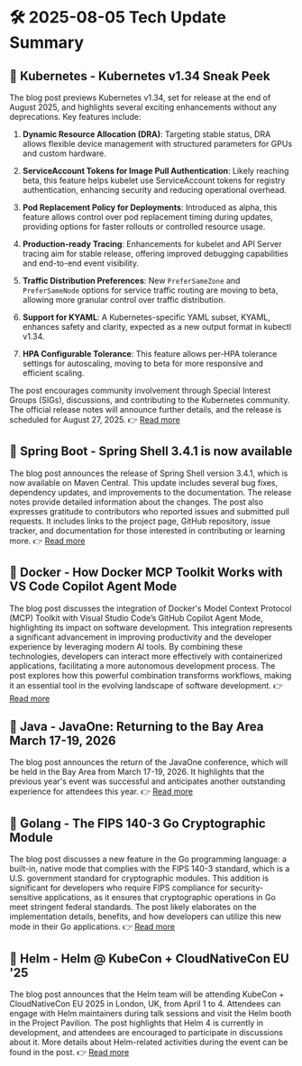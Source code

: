 # 🛠️ 2025-08-05 Tech Update Summary

## 🔹 Kubernetes - Kubernetes v1.34 Sneak Peek
The blog post previews Kubernetes v1.34, set for release at the end of August 2025, and highlights several exciting enhancements without any deprecations. Key features include:

1. **Dynamic Resource Allocation (DRA)**: Targeting stable status, DRA allows flexible device management with structured parameters for GPUs and custom hardware.
   
2. **ServiceAccount Tokens for Image Pull Authentication**: Likely reaching beta, this feature helps kubelet use ServiceAccount tokens for registry authentication, enhancing security and reducing operational overhead.

3. **Pod Replacement Policy for Deployments**: Introduced as alpha, this feature allows control over pod replacement timing during updates, providing options for faster rollouts or controlled resource usage.

4. **Production-ready Tracing**: Enhancements for kubelet and API Server tracing aim for stable release, offering improved debugging capabilities and end-to-end event visibility.

5. **Traffic Distribution Preferences**: New `PreferSameZone` and `PreferSameNode` options for service traffic routing are moving to beta, allowing more granular control over traffic distribution.

6. **Support for KYAML**: A Kubernetes-specific YAML subset, KYAML, enhances safety and clarity, expected as a new output format in kubectl v1.34.

7. **HPA Configurable Tolerance**: This feature allows per-HPA tolerance settings for autoscaling, moving to beta for more responsive and efficient scaling.

The post encourages community involvement through Special Interest Groups (SIGs), discussions, and contributing to the Kubernetes community. The official release notes will announce further details, and the release is scheduled for August 27, 2025.
👉 [Read more](https://kubernetes.io/blog/2025/07/28/kubernetes-v1-34-sneak-peek/)

## 🔹 Spring Boot - Spring Shell 3.4.1 is now available
The blog post announces the release of Spring Shell version 3.4.1, which is now available on Maven Central. This update includes several bug fixes, dependency updates, and improvements to the documentation. The release notes provide detailed information about the changes. The post also expresses gratitude to contributors who reported issues and submitted pull requests. It includes links to the project page, GitHub repository, issue tracker, and documentation for those interested in contributing or learning more.
👉 [Read more](https://spring.io/blog/2025/08/04/spring-shell-3-4-1-available)

## 🔹 Docker - How Docker MCP Toolkit Works with VS Code Copilot Agent Mode
The blog post discusses the integration of Docker's Model Context Protocol (MCP) Toolkit with Visual Studio Code’s GitHub Copilot Agent Mode, highlighting its impact on software development. This integration represents a significant advancement in improving productivity and the developer experience by leveraging modern AI tools. By combining these technologies, developers can interact more effectively with containerized applications, facilitating a more autonomous development process. The post explores how this powerful combination transforms workflows, making it an essential tool in the evolving landscape of software development.
👉 [Read more](https://www.docker.com/blog/mcp-toolkit-and-vs-code-copilot-agent/)

## 🔹 Java - JavaOne: Returning to the Bay Area March 17-19, 2026
The blog post announces the return of the JavaOne conference, which will be held in the Bay Area from March 17-19, 2026. It highlights that the previous year's event was successful and anticipates another outstanding experience for attendees this year.
👉 [Read more](https://inside.java/2025/08/04/javaone-returns-2026/)

## 🔹 Golang - The FIPS 140-3 Go Cryptographic Module
The blog post discusses a new feature in the Go programming language: a built-in, native mode that complies with the FIPS 140-3 standard, which is a U.S. government standard for cryptographic modules. This addition is significant for developers who require FIPS compliance for security-sensitive applications, as it ensures that cryptographic operations in Go meet stringent federal standards. The post likely elaborates on the implementation details, benefits, and how developers can utilize this new mode in their Go applications.
👉 [Read more](https://go.dev/blog/fips140)

## 🔹 Helm - Helm @ KubeCon + CloudNativeCon EU '25
The blog post announces that the Helm team will be attending KubeCon + CloudNativeCon EU 2025 in London, UK, from April 1 to 4. Attendees can engage with Helm maintainers during talk sessions and visit the Helm booth in the Project Pavilion. The post highlights that Helm 4 is currently in development, and attendees are encouraged to participate in discussions about it. More details about Helm-related activities during the event can be found in the post.
👉 [Read more](https://helm.sh/blog/helm-at-kubecon-eu-25/)


